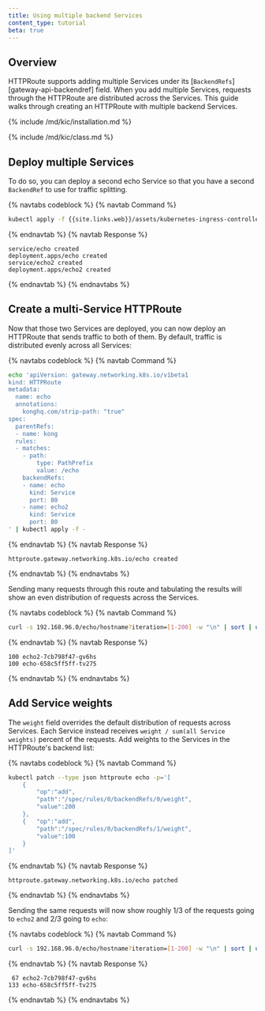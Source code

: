 ```yaml
---
title: Using multiple backend Services
content_type: tutorial
beta: true
---
```


## Overview

HTTPRoute supports adding multiple Services under its
[`BackendRefs`][gateway-api-backendref] field. When you add multiple Services,
requests through the HTTPRoute are distributed across the Services. This guide
walks through creating an HTTPRoute with multiple backend Services.

{% include /md/kic/installation.md %}

{% include /md/kic/class.md %}

## Deploy multiple Services

To do so, you can deploy a second echo Service so that you have
a second `BackendRef` to use for traffic splitting.

{% navtabs codeblock %}
{% navtab Command %}
```bash
kubectl apply -f {{site.links.web}}/assets/kubernetes-ingress-controller/examples/echo-services.yaml
```
{% endnavtab %}
{% navtab Response %}
```text
service/echo created
deployment.apps/echo created
service/echo2 created
deployment.apps/echo2 created
```
{% endnavtab %}
{% endnavtabs %}

## Create a multi-Service HTTPRoute

Now that those two Services are deployed, you can now deploy an HTTPRoute that
sends traffic to both of them. By default, traffic is distributed evenly across
all Services:

{% navtabs codeblock %}
{% navtab Command %}
```bash
echo 'apiVersion: gateway.networking.k8s.io/v1beta1
kind: HTTPRoute
metadata:
  name: echo
  annotations:
    konghq.com/strip-path: "true"
spec:
  parentRefs:
  - name: kong
  rules:
  - matches:
    - path:
        type: PathPrefix
        value: /echo
    backendRefs:
    - name: echo
      kind: Service
      port: 80
    - name: echo2
      kind: Service
      port: 80
' | kubectl apply -f -
```
{% endnavtab %}
{% navtab Response %}
```text
httproute.gateway.networking.k8s.io/echo created
```
{% endnavtab %}
{% endnavtabs %}

Sending many requests through this route and tabulating the results will show
an even distribution of requests across the Services.

{% navtabs codeblock %}
{% navtab Command %}
```bash
curl -s 192.168.96.0/echo/hostname?iteration=[1-200] -w "\n" | sort | uniq -c
```
{% endnavtab %}
{% navtab Response %}
```text
100 echo2-7cb798f47-gv6hs
100 echo-658c5ff5ff-tv275
```
{% endnavtab %}
{% endnavtabs %}

## Add Service weights

The `weight` field overrides the default distribution of requests across
Services. Each Service instead receives `weight / sum(all Service weights)`
percent of the requests. Add weights to the Services in the HTTPRoute's
backend list:

{% navtabs codeblock %}
{% navtab Command %}
```bash
kubectl patch --type json httproute echo -p='[
    {
	    "op":"add",
		"path":"/spec/rules/0/backendRefs/0/weight",
		"value":200
    },
    {   "op":"add",
	    "path":"/spec/rules/0/backendRefs/1/weight",
		"value":100
    }
]'
```
{% endnavtab %}
{% navtab Response %}
```text
httproute.gateway.networking.k8s.io/echo patched
```
{% endnavtab %}
{% endnavtabs %}

Sending the same requests will now show roughly 1/3 of the requests going to
`echo2` and 2/3 going to `echo`:

{% navtabs codeblock %}
{% navtab Command %}
```bash
curl -s 192.168.96.0/echo/hostname?iteration=[1-200] -w "\n" | sort | uniq -c
```
{% endnavtab %}
{% navtab Response %}
```text
 67 echo2-7cb798f47-gv6hs
133 echo-658c5ff5ff-tv275
```
{% endnavtab %}
{% endnavtabs %}
